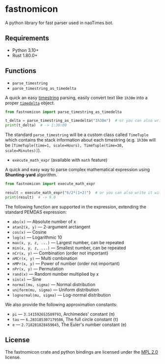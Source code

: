 # fastnomicon

A python library for fast parser used in naoTimes bot.

## Requirements
- Python 3.10+
- Rust 1.80.0+

## Functions
- `parse_timestring`
- `parse_timestring_as_timedelta`

A quick an easy [timestring](https://naoti.me/docs/referensi/timestring) parsing, easily convert text like
`1h30m` into a proper [`timedelta`](https://docs.python.org/3/library/datetime.html#timedelta-objects) object.

```py
from fastnomicon import parse_timestring_as_timedelta

t_delta = parse_timestring_as_timedelta("1h30m")  # or you can also write it with space
print(t_delta)  # -> 1:30:00
```

The standard `parse_timestring` will be a custom class called `TimeTuple` which contains the stack information about each timestring (e.g. `1h30m` will be `[TimeTuple(time=1, scale=Hours), TimeTuple(time=30, scale=Minutes)]`).

- `execute_math_expr` (available with `math` feature)

A quick and easy way to parse complex mathematical expression using **Shunting-yard** algorithm.

```py
from fastnomicon import execute_math_expr

result = execute_math_expr("6/2*(1+2)")  # or you can also write it with space
print(result)  # -> 9.0
```

The following function are supported in the expression, extending the standard PEMDAS expression:
- `abs(x)` — Absolute number of x
- `atan2(x, y)` — 2-argument arctangent
- `cos(x)` — Cosine
- `log(x)` — Logarithmic 10
- `max(x, y, z, ...)` — Largest number, can be repeated
- `min(x, y, z, ...)` — Smallest number, can be repeated
- `nCr(x, y)` — Combination (order not important)
- `nMCr(x, y)` — Multi combination
- `nMPr(x, y)` — Power of number (order not important)
- `nPr(x, y)` — Permutation
- `rand(x)` — Random number multiplied by x
- `sin(x)` — Sine
- `normal(mu, sigma)` — Normal distribution
- `uniform(mu, sigma)` — Uniform distribution
- `lognormal(mu, sigma)` — Log-normal distribution

We also provide the following approximation constants:
- `pi` — `3.141592653589793`, Archimedes' constant (π)
- `tau` — `6.283185307179586`, The full circle constant (τ)
- `e` — `2.718281828459045`, The Euler's number constant (e)

## License

The fastnomicon crate and python bindings are licensed under the [MPL 2.0](https://mozilla.org/MPL/2.0/) license.
